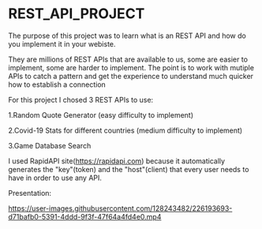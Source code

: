 # REST_API_PROJECT

  The purpose of this project was to learn what is an REST API and how do you implement it in your webiste.

  They are millions of REST APIs that are available to us, some are easier to implement, some are harder to implement. The point is to work with mutiple APIs to catch
a pattern and get the experience to understand much quicker how to establish a connection 

  For this project I chosed 3 REST APIs to use:
  
  1.Random Quote Generator (easy difficulty to implement)
  
  2.Covid-19 Stats for different countries (medium difficulty to implement)
  
  3.Game Database Search 
  
  I used RapidAPI site(https://rapidapi.com) because it automatically generates the "key"(token) and the "host"(client) that every user needs to have in order to use any
  API.
  
  Presentation:



https://user-images.githubusercontent.com/128243482/226193693-d71bafb0-5391-4ddd-9f3f-47f64a4fd4e0.mp4
  
